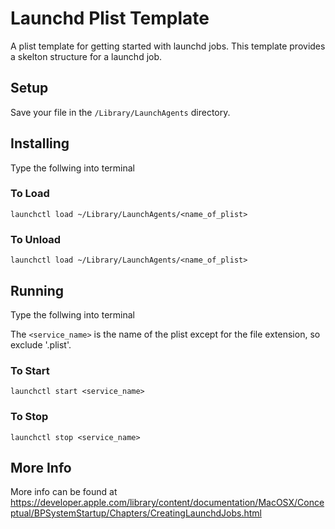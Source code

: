 # Launchd Plist Template

A plist template for getting started with launchd jobs.  This template provides a skelton structure for a launchd job.  

## Setup

Save your file in the ```/Library/LaunchAgents``` directory.  

## Installing

Type the follwing into terminal

### To Load

```launchctl load ~/Library/LaunchAgents/<name_of_plist>```

### To Unload

```launchctl load ~/Library/LaunchAgents/<name_of_plist>```

## Running

Type the follwing into terminal
 
The ```<service_name>``` is the name of the plist except for the file extension, so exclude '.plist'. 

### To Start

```launchctl start <service_name>```

### To Stop

```launchctl stop <service_name>```

## More Info

More info can be found at https://developer.apple.com/library/content/documentation/MacOSX/Conceptual/BPSystemStartup/Chapters/CreatingLaunchdJobs.html
